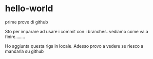 # hello-world
prime prove di github

Sto per imparare ad usare i commit con i branches. vediamo come va a finire........

Ho aggiunta questa riga in locale. Adesso provo a vedere se riesco a mandarla su github
